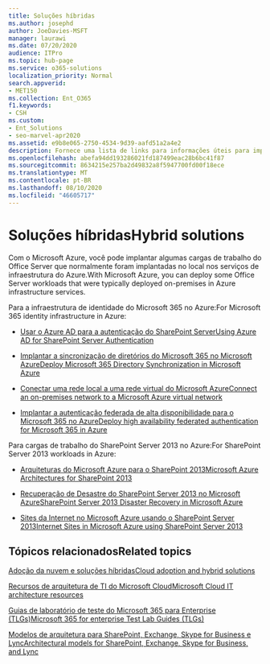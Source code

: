 ```yaml
---
title: Soluções híbridas
ms.author: josephd
author: JoeDavies-MSFT
manager: laurawi
ms.date: 07/20/2020
audience: ITPro
ms.topic: hub-page
ms.service: o365-solutions
localization_priority: Normal
search.appverid:
- MET150
ms.collection: Ent_O365
f1.keywords:
- CSH
ms.custom:
- Ent_Solutions
- seo-marvel-apr2020
ms.assetid: e9b8e065-2750-4534-9d39-aafd51a2a4e2
description: Fornece uma lista de links para informações úteis para implantar cargas de trabalho do Office Server no Microsoft Azure.
ms.openlocfilehash: abefa94dd193286021fd187499eac28b6bc41f87
ms.sourcegitcommit: 8634215e257ba2d49832a8f5947700fd00f18ece
ms.translationtype: MT
ms.contentlocale: pt-BR
ms.lasthandoff: 08/10/2020
ms.locfileid: "46605717"
---
```

# <a name="hybrid-solutions"></a><span data-ttu-id="5d4e6-103">Soluções híbridas</span><span class="sxs-lookup"><span data-stu-id="5d4e6-103">Hybrid solutions</span></span>

<span data-ttu-id="5d4e6-104">Com o Microsoft Azure, você pode implantar algumas cargas de trabalho do Office Server que normalmente foram implantadas no local nos serviços de infraestrutura do Azure.</span><span class="sxs-lookup"><span data-stu-id="5d4e6-104">With Microsoft Azure, you can deploy some Office Server workloads that were typically deployed on-premises in Azure infrastructure services.</span></span>
  
<span data-ttu-id="5d4e6-105">Para a infraestrutura de identidade do Microsoft 365 no Azure:</span><span class="sxs-lookup"><span data-stu-id="5d4e6-105">For Microsoft 365 identity infrastructure in Azure:</span></span>

- [<span data-ttu-id="5d4e6-106">Usar o Azure AD para a autenticação do SharePoint Server</span><span class="sxs-lookup"><span data-stu-id="5d4e6-106">Using Azure AD for SharePoint Server Authentication</span></span>](using-azure-ad-for-sharepoint-server-authentication.md)

- [<span data-ttu-id="5d4e6-107">Implantar a sincronização de diretórios do Microsoft 365 no Microsoft Azure</span><span class="sxs-lookup"><span data-stu-id="5d4e6-107">Deploy Microsoft 365 Directory Synchronization in Microsoft Azure</span></span>](deploy-office-365-directory-synchronization-dirsync-in-microsoft-azure.md)
  
- [<span data-ttu-id="5d4e6-108">Conectar uma rede local a uma rede virtual do Microsoft Azure</span><span class="sxs-lookup"><span data-stu-id="5d4e6-108">Connect an on-premises network to a Microsoft Azure virtual network</span></span>](connect-an-on-premises-network-to-a-microsoft-azure-virtual-network.md)
    
- [<span data-ttu-id="5d4e6-109">Implantar a autenticação federada de alta disponibilidade para o Microsoft 365 no Azure</span><span class="sxs-lookup"><span data-stu-id="5d4e6-109">Deploy high availability federated authentication for Microsoft 365 in Azure</span></span>](deploy-high-availability-federated-authentication-for-office-365-in-azure.md)
    
<span data-ttu-id="5d4e6-110">Para cargas de trabalho do SharePoint Server 2013 no Azure:</span><span class="sxs-lookup"><span data-stu-id="5d4e6-110">For SharePoint Server 2013 workloads in Azure:</span></span>
  
- [<span data-ttu-id="5d4e6-111">Arquiteturas do Microsoft Azure para o SharePoint 2013</span><span class="sxs-lookup"><span data-stu-id="5d4e6-111">Microsoft Azure Architectures for SharePoint 2013</span></span>](microsoft-azure-architectures-for-sharepoint-2013.md)
    
- [<span data-ttu-id="5d4e6-112">Recuperação de Desastre do SharePoint Server 2013 no Microsoft Azure</span><span class="sxs-lookup"><span data-stu-id="5d4e6-112">SharePoint Server 2013 Disaster Recovery in Microsoft Azure</span></span>](sharepoint-server-2013-disaster-recovery-in-microsoft-azure.md)
    
- [<span data-ttu-id="5d4e6-113">Sites da Internet no Microsoft Azure usando o SharePoint Server 2013</span><span class="sxs-lookup"><span data-stu-id="5d4e6-113">Internet Sites in Microsoft Azure using SharePoint Server 2013</span></span>](internet-sites-in-microsoft-azure-using-sharepoint-server-2013.md)
  
  
## <a name="related-topics"></a><span data-ttu-id="5d4e6-114">Tópicos relacionados</span><span class="sxs-lookup"><span data-stu-id="5d4e6-114">Related topics</span></span>

[<span data-ttu-id="5d4e6-115">Adoção da nuvem e soluções híbridas</span><span class="sxs-lookup"><span data-stu-id="5d4e6-115">Cloud adoption and hybrid solutions</span></span>](cloud-adoption-and-hybrid-solutions.yml)
  
[<span data-ttu-id="5d4e6-116">Recursos de arquitetura de TI do Microsoft Cloud</span><span class="sxs-lookup"><span data-stu-id="5d4e6-116">Microsoft Cloud IT architecture resources</span></span>](microsoft-cloud-it-architecture-resources.md)
  
[<span data-ttu-id="5d4e6-117">Guias de laboratório de teste do Microsoft 365 para Enterprise (TLGs)</span><span class="sxs-lookup"><span data-stu-id="5d4e6-117">Microsoft 365 for enterprise Test Lab Guides (TLGs)</span></span>](https://docs.microsoft.com/microsoft-365/enterprise/m365-enterprise-test-lab-guides)
  
[<span data-ttu-id="5d4e6-118">Modelos de arquitetura para SharePoint, Exchange, Skype for Business e Lync</span><span class="sxs-lookup"><span data-stu-id="5d4e6-118">Architectural models for SharePoint, Exchange, Skype for Business, and Lync</span></span>](architectural-models-for-sharepoint-exchange-skype-for-business-and-lync.md)
